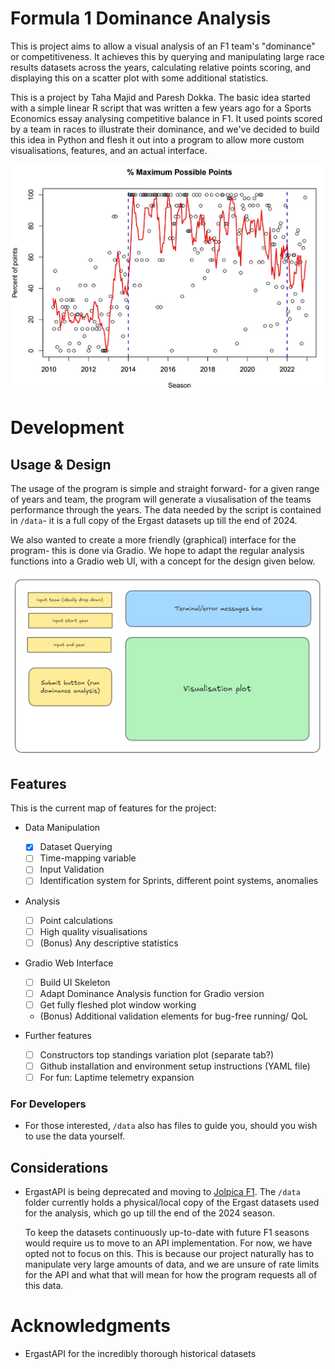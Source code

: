 # Formula 1 Dominance Analysis

This is project aims to allow a visual analysis of an F1 team's "dominance" or competitiveness. It achieves this by querying and manipulating large race results datasets across the years, calculating relative points scoring, and displaying this on a scatter plot with some additional statistics.

This is a project by Taha Majid and Paresh Dokka. The basic idea started with a simple linear R script that was written a few years ago for a Sports Economics essay analysing competitive balance in F1. It used points scored by a team in races to illustrate their dominance, and we've decided to build this idea in Python and flesh it out into a program to allow more custom visualisations, features, and an actual interface.

![old R script example output visualisation](docs/old%20R%20export%20percpoints.JPG)

# Development

## Usage & Design

The usage of the program is simple and straight forward- for a given range of years and team, the program will generate a viusalisation of the teams performance through the years. The data needed by the script is contained in `/data`- it is a full copy of the Ergast datasets up till the end of 2024.

We also wanted to create a more friendly (graphical) interface for the program- this is done via Gradio. We hope to adapt the regular analysis functions into a Gradio web UI, with a concept for the design given below.

![pic of gr interface concept 2](docs/gr%20interface%20concept%202.png)

## Features

This is the current map of features for the project:

- Data Manipulation
    - [x] Dataset Querying
    - [ ] Time-mapping variable
    - [ ] Input Validation
    - [ ] Identification system for Sprints, different point systems, anomalies

- Analysis
    - [ ] Point calculations
    - [ ] High quality visualisations
    - [ ] (Bonus) Any descriptive statistics

- Gradio Web Interface
    - [ ] Build UI Skeleton
    - [ ] Adapt Dominance Analysis function for Gradio version
    - [ ] Get fully fleshed plot window working
    - (Bonus) Additional validation elements for bug-free running/ QoL

- Further features
    - [ ] Constructors top standings variation plot (separate tab?)
    - [ ] Github installation and environment setup instructions (YAML file)
    - [ ] For fun: Laptime telemetry expansion

### For Developers
- For those interested, `/data` also has files to guide you, should you wish to use the data yourself.

## Considerations

- ErgastAPI is being deprecated and moving to [Jolpica F1](https://github.com/jolpica/jolpica-f1). The `/data` folder currently holds a physical/local copy of the Ergast datasets used for the analysis, which go up till the end of the 2024 season.

    To keep the datasets continuously up-to-date with future F1 seasons would require us to move to an API implementation. For now, we have opted not to focus on this. This is because our project naturally has to manipulate very large amounts of data, and we are unsure of rate limits for the API and what that will mean for how the program requests all of this data.

# Acknowledgments
- ErgastAPI for the incredibly thorough historical datasets